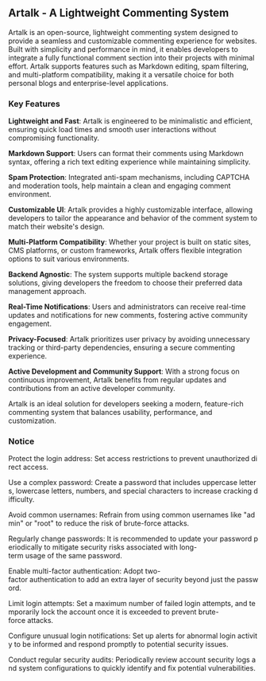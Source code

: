 ## Artalk - A Lightweight Commenting System

Artalk is an open-source, lightweight commenting system designed to provide a seamless and customizable commenting experience for websites. Built with simplicity and performance in mind, it enables developers to integrate a fully functional comment section into their projects with minimal effort. Artalk supports features such as Markdown editing, spam filtering, and multi-platform compatibility, making it a versatile choice for both personal blogs and enterprise-level applications.

### Key Features

**Lightweight and Fast**: Artalk is engineered to be minimalistic and efficient, ensuring quick load times and smooth user interactions without compromising functionality.

**Markdown Support**: Users can format their comments using Markdown syntax, offering a rich text editing experience while maintaining simplicity.

**Spam Protection**: Integrated anti-spam mechanisms, including CAPTCHA and moderation tools, help maintain a clean and engaging comment environment.

**Customizable UI**: Artalk provides a highly customizable interface, allowing developers to tailor the appearance and behavior of the comment system to match their website's design.

**Multi-Platform Compatibility**: Whether your project is built on static sites, CMS platforms, or custom frameworks, Artalk offers flexible integration options to suit various environments.

**Backend Agnostic**: The system supports multiple backend storage solutions, giving developers the freedom to choose their preferred data management approach.

**Real-Time Notifications**: Users and administrators can receive real-time updates and notifications for new comments, fostering active community engagement.

**Privacy-Focused**: Artalk prioritizes user privacy by avoiding unnecessary tracking or third-party dependencies, ensuring a secure commenting experience.

**Active Development and Community Support**: With a strong focus on continuous improvement, Artalk benefits from regular updates and contributions from an active developer community.

Artalk is an ideal solution for developers seeking a modern, feature-rich commenting system that balances usability, performance, and customization.

### Notice

Protect the login address: Set access restrictions to prevent unauthorized direct access.
    
Use a complex password: Create a password that includes uppercase letters, lowercase letters, numbers, and special characters to increase cracking difficulty.
    
Avoid common usernames: Refrain from using common usernames like "admin" or "root" to reduce the risk of brute-force attacks.
    
Regularly change passwords: It is recommended to update your password periodically to mitigate security risks associated with long-term usage of the same password.
    
Enable multi-factor authentication: Adopt two-factor authentication to add an extra layer of security beyond just the password.
    
Limit login attempts: Set a maximum number of failed login attempts, and temporarily lock the account once it is exceeded to prevent brute-force attacks.
    
Configure unusual login notifications: Set up alerts for abnormal login activity to be informed and respond promptly to potential security issues.
    
Conduct regular security audits: Periodically review account security logs and system configurations to quickly identify and fix potential vulnerabilities.
        